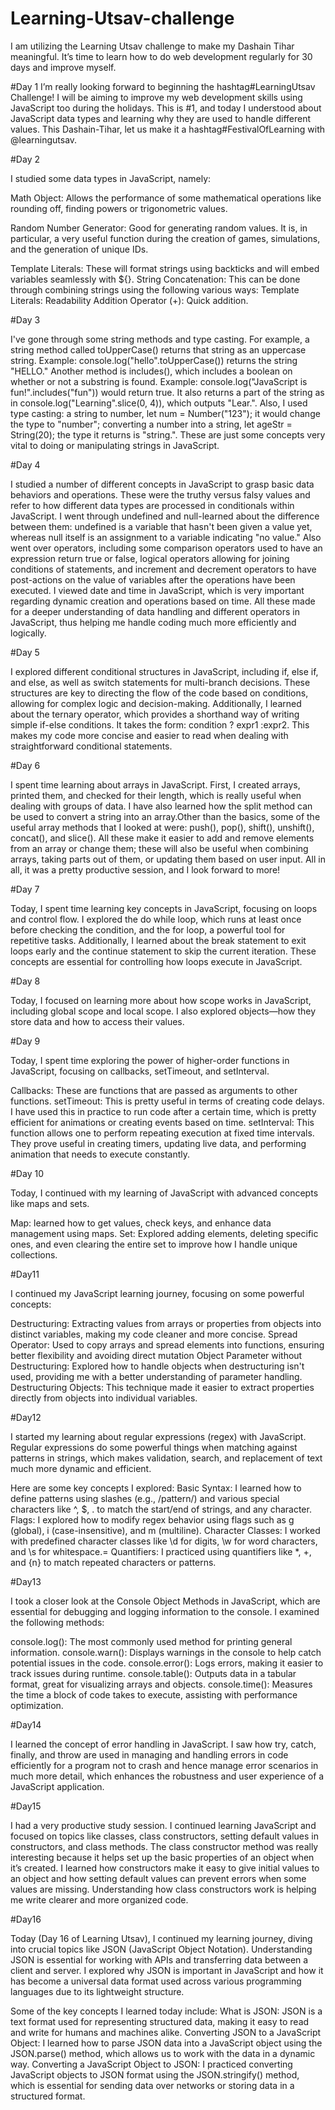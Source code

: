 # Learning-Utsav-challenge
I am utilizing the Learning Utsav challenge to make my Dashain Tihar meaningful. It’s time to learn how to do web development regularly for 30 days and improve myself.


#Day 1
I’m really looking forward to beginning the hashtag#LearningUtsav Challenge! I will be aiming to improve my web development skills using JavaScript too during the holidays. This is #1, and today I understood about JavaScript data types and learning why they are used to handle different values. This Dashain-Tihar, let us make it a hashtag#FestivalOfLearning with @learningutsav.

#Day 2

I studied some data types in JavaScript, namely:

Math Object: Allows the performance of some mathematical operations like rounding off, finding powers or trigonometric values.

Random Number Generator: Good for generating random values. It is, in particular, a very useful function during the creation of games, simulations, and the generation of unique IDs.

Template Literals: These will format strings using backticks and will embed variables seamlessly with ${}.
String Concatenation: This can be done through combining strings using the following various ways:
Template Literals: Readability
Addition Operator (+): Quick addition.

#Day 3

I've gone through some string methods and type casting. For example, a string method called toUpperCase() returns that string as an uppercase string. Example: console.log("hello".toUpperCase()) returns the string "HELLO." Another method is includes(), which includes a boolean on whether or not a substring is found. Example: console.log("JavaScript is fun!".includes("fun")) would return true. It also returns a part of the string as in console.log("Learning".slice(0, 4)), which outputs "Lear.". Also, I used type casting: a string to number, let num = Number("123"); it would change the type to "number"; converting a number into a string, let ageStr = String(20); the type it returns is "string.". These are just some concepts very vital to doing or manipulating strings in JavaScript.

#Day 4

I studied a number of different concepts in JavaScript to grasp basic data behaviors and operations. These were the truthy versus falsy values and refer to how different data types are processed in conditionals within JavaScript. I went through undefined and null-learned about the difference between them: undefined is a variable that hasn't been given a value yet, whereas null itself is an assignment to a variable indicating "no value." Also went over operators, including some comparison operators used to have an expression return true or false, logical operators allowing for joining conditions of statements, and increment and decrement operators to have post-actions on the value of variables after the operations have been executed. I viewed date and time in JavaScript, which is very important regarding dynamic creation and operations based on time. All these made for a deeper understanding of data handling and different operators in JavaScript, thus helping me handle coding much more efficiently and logically.

#Day 5

I explored different conditional structures in JavaScript, including if, else if, and else, as well as switch statements for multi-branch decisions. These structures are key to directing the flow of the code based on conditions, allowing for complex logic and decision-making. Additionally, I learned about the ternary operator, which provides a shorthand way of writing simple if-else conditions. It takes the form: condition ? expr1 :expr2. This makes my code more concise and easier to read when dealing with straightforward conditional statements.

#Day 6

I spent time learning about arrays in JavaScript. First, I created arrays, printed them, and checked for their length, which is really useful when dealing with groups of data. I have also learned how the split method can be used to convert a string into an array.Other than the basics, some of the useful array methods that I looked at were: push(), pop(), shift(), unshift(), concat(), and slice(). All these make it easier to add and remove elements from an array or change them; these will also be useful when combining arrays, taking parts out of them, or updating them based on user input. All in all, it was a pretty productive session, and I look forward to more!

#Day 7

Today, I spent time learning key concepts in JavaScript, focusing on loops and control flow. I explored the do while loop, which runs at least once before checking the condition, and the for loop, a powerful tool for repetitive tasks. Additionally, I learned about the break statement to exit loops early and the continue statement to skip the current iteration. These concepts are essential for controlling how loops execute in JavaScript.

#Day 8

Today, I focused on learning more about how scope works in JavaScript, including global scope and local scope. I also explored objects—how they store data and how to access their values.

#Day 9

Today, I spent time exploring the power of higher-order functions in JavaScript, focusing on callbacks, setTimeout, and setInterval.

Callbacks: These are functions that are passed as arguments to other functions. 
setTimeout: This is pretty useful in terms of creating code delays. I have used this in practice to run code after a certain time, which is pretty efficient for animations or creating events based on time.
setInterval: This function allows one to perform repeating execution at fixed time intervals. They prove useful in creating timers, updating live data, and performing animation that needs to execute constantly.

#Day 10

Today, I continued with my learning of JavaScript with advanced concepts like maps and sets.

Map: learned how to get values, check keys, and enhance data management using maps.
Set: Explored adding elements, deleting specific ones, and even clearing the entire set to improve how I handle unique collections.


#Day11

I continued my JavaScript learning journey, focusing on some powerful concepts:

Destructuring: Extracting values from arrays or properties from objects into distinct variables, making my code cleaner and more concise.
Spread Operator: Used to copy arrays and spread elements into functions, ensuring better flexibility and avoiding direct mutation
Object Parameter without Destructuring: Explored how to handle objects when destructuring isn't used, providing me with a better understanding of parameter handling.
Destructuring Objects: This technique made it easier to extract properties directly from objects into individual variables.

#Day12

I started my learning about regular expressions (regex) with JavaScript. Regular expressions do some powerful things when matching against patterns in strings, which makes validation, search, and replacement of text much more dynamic and efficient.

Here are some key concepts I explored:
Basic Syntax: I learned how to define patterns using slashes (e.g., /pattern/) and various special characters like ^, $, . to match the start/end of strings, and any character.
Flags: I explored how to modify regex behavior using flags such as g (global), i (case-insensitive), and m (multiline).
Character Classes: I worked with predefined character classes like \d for digits, \w for word characters, and \s for whitespace.=
Quantifiers: I practiced using quantifiers like *, +, and {n} to match repeated characters or patterns.

#Day13

I took a closer look at the Console Object Methods in JavaScript, which are essential for debugging and logging information to the console. I examined the following methods:

console.log(): The most commonly used method for printing general information.
console.warn(): Displays warnings in the console to help catch potential issues in the code.
console.error(): Logs errors, making it easier to track issues during runtime.
console.table(): Outputs data in a tabular format, great for visualizing arrays and objects.
console.time(): Measures the time a block of code takes to execute, assisting with performance optimization.

#Day14

I learned the concept of error handling in JavaScript. I saw how try, catch, finally, and throw are used in managing and handling errors in code efficiently for a program not to crash and hence manage error scenarios in much more detail, which enhances the robustness and user experience of a JavaScript application.

#Day15

 I had a very productive study session. I continued learning JavaScript and focused on topics like classes, class constructors, setting default values in constructors, and class methods. The class constructor method was really interesting because it helps set up the basic properties of an object when it’s created. I learned how constructors make it easy to give initial values to an object and how setting default values can prevent errors when some values are missing. Understanding how class constructors work is helping me write clearer and more organized code.

#Day16

Today (Day 16 of Learning Utsav), I continued my learning journey, diving into crucial topics like JSON (JavaScript Object Notation). Understanding JSON is essential for working with APIs and transferring data between a client and server. I explored why JSON is important in JavaScript and how it has become a universal data format used across various programming languages due to its lightweight structure.

Some of the key concepts I learned today include:
What is JSON: JSON is a text format used for representing structured data, making it easy to read and write for humans and machines alike.
Converting JSON to a JavaScript Object: I learned how to parse JSON data into a JavaScript object using the JSON.parse() method, which allows us to work with the data in a dynamic way.
Converting a JavaScript Object to JSON: I practiced converting JavaScript objects to JSON format using the JSON.stringify() method, which is essential for sending data over networks or storing data in a structured format.
